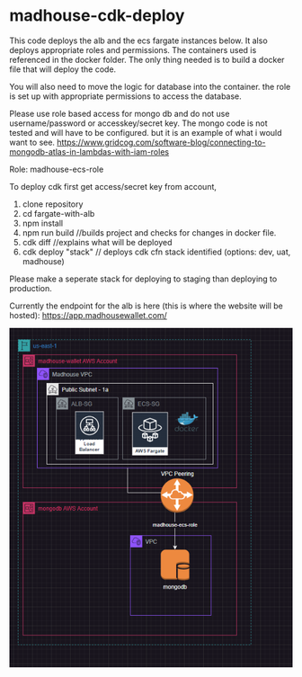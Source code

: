 # madhouse-cdk-deploy



This code deploys the alb and the ecs fargate instances below. It also deploys appropriate roles and permissions. The containers used is referenced in the docker folder. The only thing needed is to build a docker file that will deploy the code.

You will also need to move the logic for database into the container. the role is set up with appropriate permissions to access the database.

Please use role based access for mongo db and do not use username/password or accesskey/secret key. The mongo code is not tested and will have to be configured. but it is an example of what i would want to see. https://www.gridcog.com/software-blog/connecting-to-mongodb-atlas-in-lambdas-with-iam-roles

Role: madhouse-ecs-role

To deploy cdk first get access/secret key from account,

1. clone repository
2. cd fargate-with-alb
3. npm install
4. npm run build //builds project and checks for changes in docker file.
5. cdk diff //explains what will be deployed 
6. cdk deploy "stack" // deploys cdk cfn stack identified (options: dev, uat, madhouse)

Please make a seperate stack for deploying to staging than deploying to production. 

Currently the endpoint for the alb is here (this is where the website will be hosted): https://app.madhousewallet.com/


![alt text](image.png)